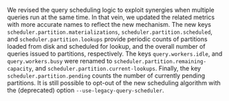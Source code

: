 We revised the query scheduling logic to exploit synergies when multiple
queries run at the same time. In that vein, we updated the related metrics with
more accurate names to reflect the new mechanism. The new keys
`scheduler.partition.materializations`, `scheduler.partition.scheduled`, and
`scheduler.partition.lookups` provide periodic counts of partitions loaded from
disk and scheduled for lookup, and the overall number of queries issued to
partitions, respectively. The keys `query.workers.idle`, and
`query.workers.busy` were renamed to `scheduler.partition.remaining-capacity`,
and `scheduler.partition.current-lookups`. Finally, the key
`scheduler.partition.pending` counts the number of currently pending
partitions. It is still possible to opt-out of the new scheduling algorithm
with the (deprecated) option `--use-legacy-query-scheduler`.
